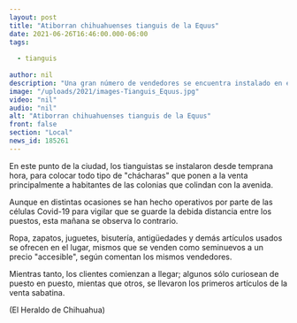 ```yaml
---
layout: post
title: "Atiborran chihuahuenses tianguis de la Equus"
date: 2021-06-26T16:46:00.000-06:00
tags:
  
  - tianguis
  
author: nil
description: "Una gran número de vendedores se encuentra instalado en el tianguis ubicado sobre la avenida al sur de la ciudad"
image: "/uploads/2021/images-Tianguis_Equus.jpg"
video: "nil"
audio: "nil"
alt: "Atiborran chihuahuenses tianguis de la Equus"
front: false
section: "Local"
news_id: 185261
---
```


En este punto de la ciudad, los tianguistas se instalaron desde temprana hora, para colocar todo tipo de "chácharas" que ponen a la venta principalmente a habitantes de las colonias que colindan con la avenida.

Aunque en distintas ocasiones se han hecho operativos por parte de las células Covid-19 para vigilar que se guarde la debida distancia entre los puestos, esta mañana se observa lo contrario.

Ropa, zapatos, juguetes, bisutería, antigüedades y demás artículos usados se ofrecen en el lugar, mismos que se venden como seminuevos a un precio "accesible", según comentan los mismos vendedores.

Mientras tanto, los clientes comienzan a llegar; algunos sólo curiosean de puesto en puesto, mientas que otros, se llevaron los primeros artículos de la venta sabatina.

(El Heraldo de Chihuahua)